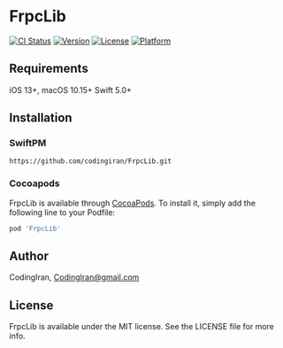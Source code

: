 # FrpcLib

[![CI Status](https://img.shields.io/travis/CodingIran/FrpcLib.svg?style=flat)](https://travis-ci.org/CodingIran/FrpcLib)
[![Version](https://img.shields.io/cocoapods/v/FrpcLib.svg?style=flat)](https://cocoapods.org/pods/FrpcLib)
[![License](https://img.shields.io/cocoapods/l/FrpcLib.svg?style=flat)](https://cocoapods.org/pods/FrpcLib)
[![Platform](https://img.shields.io/cocoapods/p/FrpcLib.svg?style=flat)](https://cocoapods.org/pods/FrpcLib)

## Requirements

iOS 13+, macOS 10.15+
Swift 5.0+

## Installation

### SwiftPM

```
https://github.com/codingiran/FrpcLib.git
```

### Cocoapods

FrpcLib is available through [CocoaPods](https://cocoapods.org). To install
it, simply add the following line to your Podfile:

```ruby
pod 'FrpcLib'
```

## Author

CodingIran, CodingIran@gmail.com

## License

FrpcLib is available under the MIT license. See the LICENSE file for more info.
